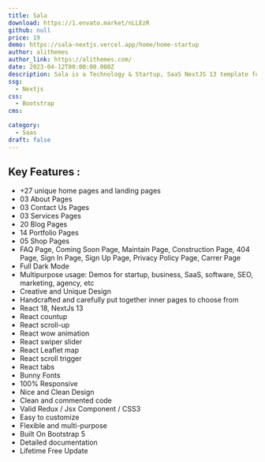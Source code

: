 ```yaml
---
title: Sala
download: https://1.envato.market/nLLEzR
github: null
price: 19
demo: https://sala-nextjs.vercel.app/home/home-startup
author: alithemes
author_link: https://alithemes.com/
date: 2023-04-12T00:00:00.000Z
description: Sala is a Technology & Startup, SaaS NextJS 13 template for modern Startups and Tech companies who want to create outstanding digital experiences for their visitors.
ssg:
  - Nextjs
css:
  - Bootstrap 
cms:

category:
  - Saas
draft: false
---
```

## Key Features :

- +27 unique home pages and landing pages
- 03 About Pages
- 03 Contact Us Pages
- 03 Services Pages
- 20 Blog Pages
- 14 Portfolio Pages
- 05 Shop Pages
- FAQ Page, Coming Soon Page, Maintain Page, Construction Page, 404 Page, Sign In Page, Sign Up Page, Privacy Policy Page, Carrer Page
- Full Dark Mode
- Multipurpose usage: Demos for startup, business, SaaS, software, SEO, marketing, agency, etc
- Creative and Unique Design
- Handcrafted and carefully put together inner pages to choose from
- React 18, NextJs 13
- React countup
- React scroll-up
- React wow animation
- React swiper slider
- React Leaflet map
- React scroll trigger
- React tabs
- Bunny Fonts
- 100% Responsive
- Nice and Clean Design
- Clean and commented code
- Valid Redux / Jsx Component / CSS3
- Easy to customize
- Flexible and multi-purpose
- Built On Bootstrap 5
- Detailed documentation
- Lifetime Free Update
